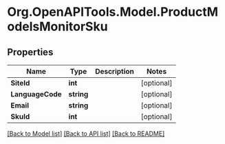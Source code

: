 # Org.OpenAPITools.Model.ProductModelsMonitorSku

## Properties

Name | Type | Description | Notes
------------ | ------------- | ------------- | -------------
**SiteId** | **int** |  | [optional] 
**LanguageCode** | **string** |  | [optional] 
**Email** | **string** |  | [optional] 
**SkuId** | **int** |  | [optional] 

[[Back to Model list]](../README.md#documentation-for-models) [[Back to API list]](../README.md#documentation-for-api-endpoints) [[Back to README]](../README.md)

